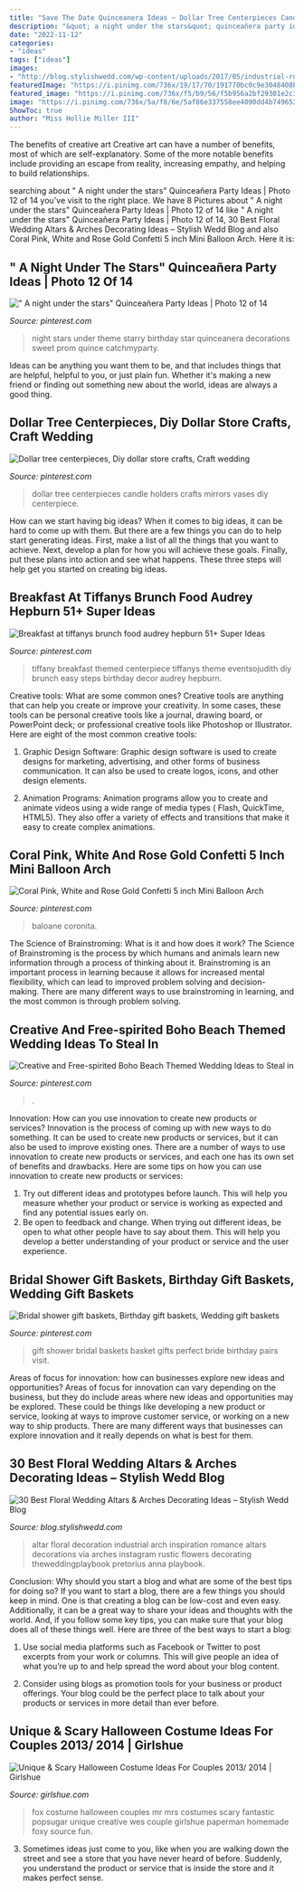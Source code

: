 ```yaml
---
title: "Save The Date Quinceanera Ideas ~ Dollar Tree Centerpieces Candle Holders Crafts Mirrors Vases Diy Centerpiece"
description: "&quot; a night under the stars&quot; quinceañera party ideas"
date: "2022-11-12"
categories:
- "ideas"
tags: ["ideas"]
images:
- "http://blog.stylishwedd.com/wp-content/uploads/2017/05/industrial-romance-floral-wedding-inspiration.jpg"
featuredImage: "https://i.pinimg.com/736x/19/17/70/191770bc0c9e3048408b2ccb4f4388b7.jpg"
featured_image: "https://i.pinimg.com/736x/f5/b9/56/f5b956a2bf29301e2c302807d325d467.jpg"
image: "https://i.pinimg.com/736x/5a/f8/6e/5af86e337558ee4090dd4b749653f496--bridal-shower-gifts-gift-baskets.jpg"
ShowToc: true
author: "Miss Hollie Miller III"
---
```



The benefits of creative art
Creative art can have a number of benefits, most of which are self-explanatory. Some of the more notable benefits include providing an escape from reality, increasing empathy, and helping to build relationships.

	

		
searching about &quot; A night under the stars&quot; Quinceañera Party Ideas | Photo 12 of 14 you've visit to the right place. We have 8 Pictures about &quot; A night under the stars&quot; Quinceañera Party Ideas | Photo 12 of 14 like &quot; A night under the stars&quot; Quinceañera Party Ideas | Photo 12 of 14, 30 Best Floral Wedding Altars &amp; Arches Decorating Ideas – Stylish Wedd Blog and also Coral Pink, White and Rose Gold Confetti 5 inch Mini Balloon Arch. Here it is:
		
    
## &quot; A Night Under The Stars&quot; Quinceañera Party Ideas | Photo 12 Of 14

<img loading=lazy src="https://i.pinimg.com/736x/19/17/70/191770bc0c9e3048408b2ccb4f4388b7.jpg" onerror="this.onerror=null;this.src='https://tse1.mm.bing.net/th?id=OIP.7VXevdaGGoZWKgZS094aBwHaLG&amp;pid=15.1';" alt="&quot; A night under the stars&quot; Quinceañera Party Ideas | Photo 12 of 14">

_Source: pinterest.com_

>night stars under theme starry birthday star quinceanera decorations sweet prom quince catchmyparty. 

	

Ideas can be anything you want them to be, and that includes things that are helpful, helpful to you, or just plain fun. Whether it's making a new friend or finding out something new about the world, ideas are always a good thing.

    
## Dollar Tree Centerpieces, Diy Dollar Store Crafts, Craft Wedding

<img loading=lazy src="https://i.pinimg.com/736x/f5/b9/56/f5b956a2bf29301e2c302807d325d467.jpg" onerror="this.onerror=null;this.src='https://tse2.mm.bing.net/th?id=OIP.RlyGotFvWkJq6HqXNy_vGQHaNK&amp;pid=15.1';" alt="Dollar tree centerpieces, Diy dollar store crafts, Craft wedding">

_Source: pinterest.com_

>dollar tree centerpieces candle holders crafts mirrors vases diy centerpiece. 

	

How can we start having big ideas?
When it comes to big ideas, it can be hard to come up with them. But there are a few things you can do to help start generating ideas. First, make a list of all the things that you want to achieve. Next, develop a plan for how you will achieve these goals. Finally, put these plans into action and see what happens. These three steps will help get you started on creating big ideas.

    
## Breakfast At Tiffanys Brunch Food Audrey Hepburn 51+ Super Ideas

<img loading=lazy src="https://i.pinimg.com/736x/1f/4b/62/1f4b629c8916a337ea289bd2ce595a25.jpg" onerror="this.onerror=null;this.src='https://tse3.mm.bing.net/th?id=OIP.Hq65w9xeWyjkg954xHjwFgAAAA&amp;pid=15.1';" alt="Breakfast at tiffanys brunch food audrey hepburn 51+ Super Ideas">

_Source: pinterest.com_

>tiffany breakfast themed centerpiece tiffanys theme eventsojudith diy brunch easy steps birthday decor audrey hepburn. 

	

Creative tools: What are some common ones?
Creative tools are anything that can help you create or improve your creativity. In some cases, these tools can be personal creative tools like a journal, drawing board, or PowerPoint deck; or professional creative tools like Photoshop or Illustrator. Here are eight of the most common creative tools:
1. Graphic Design Software: Graphic design software is used to create designs for marketing, advertising, and other forms of business communication. It can also be used to create logos, icons, and other design elements.

2. Animation Programs: Animation programs allow you to create and animate videos using a wide range of media types ( Flash, QuickTime, HTML5). They also offer a variety of effects and transitions that make it easy to create complex animations.


    
## Coral Pink, White And Rose Gold Confetti 5 Inch Mini Balloon Arch

<img loading=lazy src="https://i.pinimg.com/736x/0e/b1/72/0eb1725f3b168f8642d63cc663ce7eb6.jpg" onerror="this.onerror=null;this.src='https://tse3.mm.bing.net/th?id=OIP.-NvldTW8hCC-uTEUb-lLkAHaHa&amp;pid=15.1';" alt="Coral Pink, White and Rose Gold Confetti 5 inch Mini Balloon Arch">

_Source: pinterest.com_

>baloane coronita. 

	

The Science of Brainstroming: What is it and how does it work?
The Science of Brainstroming is the process by which humans and animals learn new information through a process of thinking about it. Brainstroming is an important process in learning because it allows for increased mental flexibility, which can lead to improved problem solving and decision-making. There are many different ways to use brainstroming in learning, and the most common is through problem solving.

    
## Creative And Free-spirited Boho Beach Themed Wedding Ideas To Steal In

<img loading=lazy src="https://i.pinimg.com/736x/36/3d/5e/363d5eea9ae93611fb535d05cc73d83e.jpg" onerror="this.onerror=null;this.src='https://tse3.mm.bing.net/th?id=OIP.0navfVgbgpn6-DdET84mlQHaL2&amp;pid=15.1';" alt="Creative and Free-spirited Boho Beach Themed Wedding Ideas to Steal in">

_Source: pinterest.com_

>. 

	

Innovation: How can you use innovation to create new products or services?
Innovation is the process of coming up with new ways to do something. It can be used to create new products or services, but it can also be used to improve existing ones. There are a number of ways to use innovation to create new products or services, and each one has its own set of benefits and drawbacks. Here are some tips on how you can use innovation to create new products or services: 
1. Try out different ideas and prototypes before launch. This will help you measure whether your product or service is working as expected and find any potential issues early on. 
2. Be open to feedback and change. When trying out different ideas, be open to what other people have to say about them. This will help you develop a better understanding of your product or service and the user experience. 

    
## Bridal Shower Gift Baskets, Birthday Gift Baskets, Wedding Gift Baskets

<img loading=lazy src="https://i.pinimg.com/736x/5a/f8/6e/5af86e337558ee4090dd4b749653f496--bridal-shower-gifts-gift-baskets.jpg" onerror="this.onerror=null;this.src='https://tse2.mm.bing.net/th?id=OIP.ncOpSnfjaC-xW7yZbOAbVAHaJ3&amp;pid=15.1';" alt="Bridal shower gift baskets, Birthday gift baskets, Wedding gift baskets">

_Source: pinterest.com_

>gift shower bridal baskets basket gifts perfect bride birthday pairs visit. 

	

Areas of focus for innovation: how can businesses explore new ideas and opportunities?
Areas of focus for innovation can vary depending on the business, but they do include areas where new ideas and opportunities may be explored. These could be things like developing a new product or service, looking at ways to improve customer service, or working on a new way to ship products. There are many different ways that businesses can explore innovation and it really depends on what is best for them.

    
## 30 Best Floral Wedding Altars &amp; Arches Decorating Ideas – Stylish Wedd Blog

<img loading=lazy src="http://blog.stylishwedd.com/wp-content/uploads/2017/05/industrial-romance-floral-wedding-inspiration.jpg" onerror="this.onerror=null;this.src='https://tse3.mm.bing.net/th?id=OIP.AJYpI9At3fE7V369gkn7ZAHaLH&amp;pid=15.1';" alt="30 Best Floral Wedding Altars &amp; Arches Decorating Ideas – Stylish Wedd Blog">

_Source: blog.stylishwedd.com_

>altar floral decoration industrial arch inspiration romance altars decorations via arches instagram rustic flowers decorating theweddingplaybook pretorius anna playbook. 

	

Conclusion: Why should you start a blog and what are some of the best tips for doing so?
If you want to start a blog, there are a few things you should keep in mind. One is that creating a blog can be low-cost and even easy. Additionally, it can be a great way to share your ideas and thoughts with the world. And, if you follow some key tips, you can make sure that your blog does all of these things well. Here are three of the best ways to start a blog:
1. Use social media platforms such as Facebook or Twitter to post excerpts from your work or columns. This will give people an idea of what you’re up to and help spread the word about your blog content.

2. Consider using blogs as promotion tools for your business or product offerings. Your blog could be the perfect place to talk about your products or services in more detail than ever before.

    
## Unique &amp; Scary Halloween Costume Ideas For Couples 2013/ 2014 | Girlshue

<img loading=lazy src="https://www.girlshue.com/wp-content/uploads/2016/07/unnamed-file-2451.jpg" onerror="this.onerror=null;this.src='https://tse3.mm.bing.net/th?id=OIP.XAes3A75SJZ8bYBuLAv4dQAAAA&amp;pid=15.1';" alt="Unique &amp; Scary Halloween Costume Ideas For Couples 2013/ 2014 | Girlshue">

_Source: girlshue.com_

>fox costume halloween couples mr mrs costumes scary fantastic popsugar unique creative wes couple girlshue paperman homemade foxy source fun. 

	

3. Sometimes ideas just come to you, like when you are walking down the street and see a store that you have never heard of before. Suddenly, you understand the product or service that is inside the store and it makes perfect sense.

